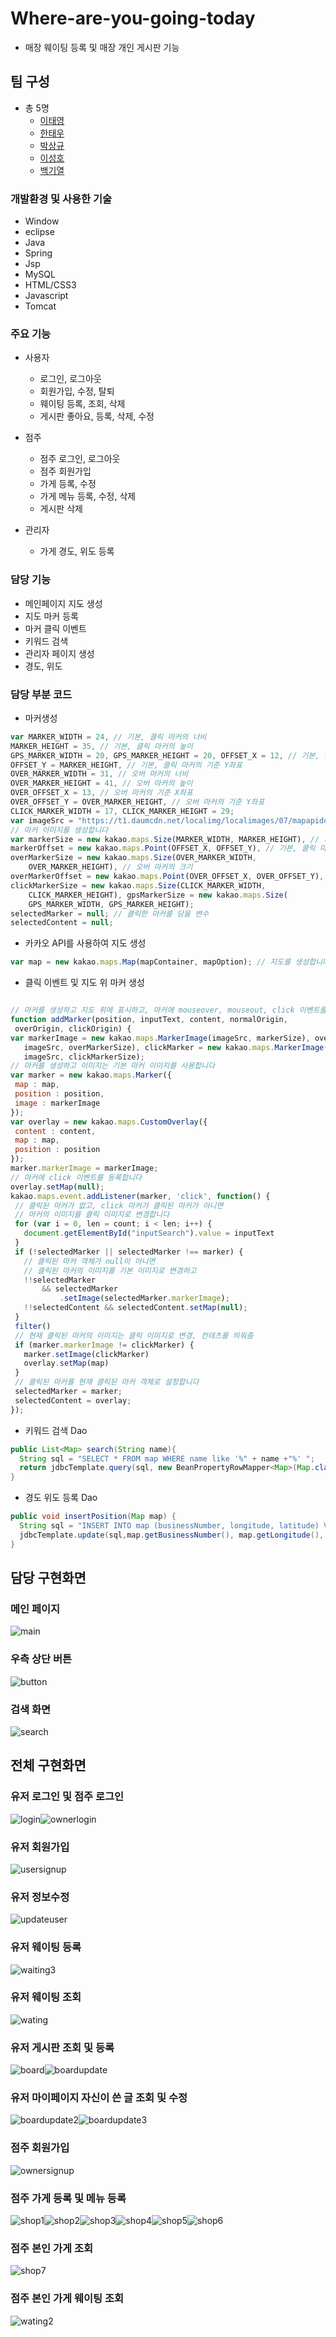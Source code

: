 # Where-are-you-going-today
* 매장 웨이팅 등록 및 매장 개인 게시판 기능

## 팀 구성
* 총 5명 
  * [이태영](https://github.com/leetaeyoung123) 
  * [한태우](https://github.com/workhan0918) 
  * [박상규](https://github.com/parkSangGyu98) 
  * [이성호](https://github.com/LeeSeongHo7984)
  * [백기열](https://github.com/BaekKiYeol)
  
### 개발환경 및 사용한 기술
* Window
* eclipse
* Java
* Spring
* Jsp
* MySQL
* HTML/CSS3
* Javascript
* Tomcat

### 주요 기능
* 사용자
  * 로그인, 로그아웃
  * 회원가입, 수정, 탈퇴
  * 웨이팅 등록, 조회, 삭제
  * 게시판 좋아요, 등록, 삭제, 수정
  
* 점주
  * 점주 로그인, 로그아웃
  * 점주 회원가입
  * 가게 등록, 수정
  * 가게 메뉴 등록, 수정, 삭제
  * 게시판 삭제
  
* 관리자
  * 가게 경도, 위도 등록
  
### 담당 기능
* 메인페이지 지도 생성
* 지도 마커 등록
* 마커 클릭 이벤트
* 키워드 검색
* 관리자 페이지 생성
* 경도, 위도

### 담당 부분 코드
* 마커생성
``` javascript
var MARKER_WIDTH = 24, // 기본, 클릭 마커의 너비
MARKER_HEIGHT = 35, // 기본, 클릭 마커의 높이
GPS_MARKER_WIDTH = 20, GPS_MARKER_HEIGHT = 20, OFFSET_X = 12, // 기본, 클릭 마커의 기준 X좌표
OFFSET_Y = MARKER_HEIGHT, // 기본, 클릭 마커의 기준 Y좌표
OVER_MARKER_WIDTH = 31, // 오버 마커의 너비
OVER_MARKER_HEIGHT = 41, // 오버 마커의 높이
OVER_OFFSET_X = 13, // 오버 마커의 기준 X좌표
OVER_OFFSET_Y = OVER_MARKER_HEIGHT, // 오버 마커의 기준 Y좌표
CLICK_MARKER_WIDTH = 17, CLICK_MARKER_HEIGHT = 29;
var imageSrc = "https://t1.daumcdn.net/localimg/localimages/07/mapapidoc/markerStar.png";
// 마커 이미지를 생성합니다    
var markerSize = new kakao.maps.Size(MARKER_WIDTH, MARKER_HEIGHT), // 기본, 클릭 마커의 크기
markerOffset = new kakao.maps.Point(OFFSET_X, OFFSET_Y), // 기본, 클릭 마커의 기준좌표
overMarkerSize = new kakao.maps.Size(OVER_MARKER_WIDTH,
    OVER_MARKER_HEIGHT), // 오버 마커의 크기
overMarkerOffset = new kakao.maps.Point(OVER_OFFSET_X, OVER_OFFSET_Y), // 오버 마커의 기준 좌표
clickMarkerSize = new kakao.maps.Size(CLICK_MARKER_WIDTH,
    CLICK_MARKER_HEIGHT), gpsMarkerSize = new kakao.maps.Size(
    GPS_MARKER_WIDTH, GPS_MARKER_HEIGHT);
selectedMarker = null; // 클릭한 마커를 담을 변수
selectedContent = null;
```

* 카카오 API를 사용하여 지도 생성
``` javascript
var map = new kakao.maps.Map(mapContainer, mapOption); // 지도를 생성합니다
```

* 클릭 이벤트 및 지도 위 마커 생성
 ``` javascript

// 마커를 생성하고 지도 위에 표시하고, 마커에 mouseover, mouseout, click 이벤트를 등록하는 함수입니다
function addMarker(position, inputText, content, normalOrigin,
  overOrigin, clickOrigin) {
var markerImage = new kakao.maps.MarkerImage(imageSrc, markerSize), overMarker = new kakao.maps.MarkerImage(
    imageSrc, overMarkerSize), clickMarker = new kakao.maps.MarkerImage(
    imageSrc, clickMarkerSize);
// 마커를 생성하고 이미지는 기본 마커 이미지를 사용합니다
var marker = new kakao.maps.Marker({
  map : map,
  position : position,
  image : markerImage
});
var overlay = new kakao.maps.CustomOverlay({
  content : content,
  map : map,
  position : position
});
marker.markerImage = markerImage;
// 마커에 click 이벤트를 등록합니다
overlay.setMap(null);
kakao.maps.event.addListener(marker, 'click', function() {
  // 클릭된 마커가 없고, click 마커가 클릭된 마커가 아니면
  // 마커의 이미지를 클릭 이미지로 변경합니다
  for (var i = 0, len = count; i < len; i++) {
    document.getElementById("inputSearch").value = inputText
  }
  if (!selectedMarker || selectedMarker !== marker) {
    // 클릭된 마커 객체가 null이 아니면
    // 클릭된 마커의 이미지를 기본 이미지로 변경하고
    !!selectedMarker
        && selectedMarker
            .setImage(selectedMarker.markerImage);
    !!selectedContent && selectedContent.setMap(null);
  }
  filter()
  // 현재 클릭된 마커의 이미지는 클릭 이미지로 변경, 컨테츠를 띄워줌
  if (marker.markerImage != clickMarker) {
    marker.setImage(clickMarker)
    overlay.setMap(map)
  }
  // 클릭된 마커를 현재 클릭된 마커 객체로 설정합니다
  selectedMarker = marker;
  selectedContent = overlay;
});
```

* 키워드 검색 Dao
``` java
public List<Map> search(String name){
  String sql = "SELECT * FROM map WHERE name like '%" + name +"%' ";
  return jdbcTemplate.query(sql, new BeanPropertyRowMapper<Map>(Map.class));
}
```

* 경도 위도 등록 Dao
``` java
public void insertPosition(Map map) {
  String sql = "INSERT INTO map (businessNumber, longitude, latitude) VALUES( ? ,? ,? )";
  jdbcTemplate.update(sql,map.getBusinessNumber(), map.getLongitude(), map.getLatitude());
}
```

## 담당 구현화면

### 메인 페이지
 
![main](https://user-images.githubusercontent.com/100547893/189853815-2d07bd7b-a037-43f2-bcd8-a1ce9c73662b.png)

### 우측 상단 버튼
  
![button](https://user-images.githubusercontent.com/100547893/189855097-b02f2648-cb2c-4f53-983b-61fede0da32f.png)

### 검색 화면

![search](https://user-images.githubusercontent.com/100547893/189856373-da80fd30-b1df-4675-b671-35f9ba2c003d.png)
  
## 전체 구현화면

### 유저 로그인 및 점주 로그인
  
![login](https://user-images.githubusercontent.com/100547893/189856515-29dc1253-b4cb-4cae-9742-8a8ad340ffe5.png)![ownerlogin](https://user-images.githubusercontent.com/100547893/189856584-ebcc205d-c39b-4435-9908-bbafcc1ea424.png)

### 유저 회원가입

![usersignup](https://user-images.githubusercontent.com/100547893/189857260-871cf7a8-f800-4e58-8458-db06ff3524a9.png)

### 유저 정보수정

![updateuser](https://user-images.githubusercontent.com/100547893/189857382-b22b8606-e207-4801-bd8b-0f03babf2620.png)

### 유저 웨이팅 등록

![waiting3](https://user-images.githubusercontent.com/100547893/189858036-f8e6c63c-0efc-4ef9-861b-4b12a6438973.png)

### 유저 웨이팅 조회

![wating](https://user-images.githubusercontent.com/100547893/189858200-11a9806c-9d28-4d89-8527-ebc3016c4475.png)

### 유저 게시판 조회 및 등록

![board](https://user-images.githubusercontent.com/100547893/189858393-e9526b5b-de93-4d8f-b838-4e668e35c053.png)![boardupdate](https://user-images.githubusercontent.com/100547893/189858426-2684ff72-4b64-40b9-be45-0a5b74b10e0d.png)

### 유저 마이페이지 자신이 쓴 글 조회 및 수정

![boardupdate2](https://user-images.githubusercontent.com/100547893/189858546-2d320cd9-f918-4d72-86ec-259146717490.png)![boardupdate3](https://user-images.githubusercontent.com/100547893/189858572-1f6c08d0-ff79-4582-a895-d2e351d87a3c.png)

### 점주 회원가입

![ownersignup](https://user-images.githubusercontent.com/100547893/189857451-83c45d61-b6a4-4cef-9696-6f4f58c0b2f8.png)


### 점주 가게 등록 및 메뉴 등록

![shop1](https://user-images.githubusercontent.com/100547893/189857534-2c683749-f29b-47c9-bc2b-288b8a81fd19.png)![shop2](https://user-images.githubusercontent.com/100547893/189857547-1e9f3746-d829-47ab-8ce5-84787107890e.png)![shop3](https://user-images.githubusercontent.com/100547893/189857647-38c88ed3-246d-409e-aa74-842f001b631d.png)![shop4](https://user-images.githubusercontent.com/100547893/189857695-223332d7-ef28-476a-a614-79ee3cf1f2fc.png)![shop5](https://user-images.githubusercontent.com/100547893/189857747-701d28b1-ab39-4f8f-81c2-8cf32be4e853.png)![shop6](https://user-images.githubusercontent.com/100547893/189857779-3a983a2f-c74b-4542-9837-561c643126ac.png)

### 점주 본인 가게 조회

![shop7](https://user-images.githubusercontent.com/100547893/189857888-02ecd51c-884d-4a0c-a858-6369f03a8bc9.png)

### 점주 본인 가게 웨이팅 조회

![wating2](https://user-images.githubusercontent.com/100547893/189858295-6d3e6820-1ec1-47bb-aae0-97a737576604.png)
